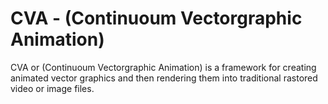 # CVA - (Continuoum Vectorgraphic Animation)
CVA or (Continuoum Vectorgraphic Animation) is a framework for creating animated vector graphics and then rendering them into traditional rastored video or image files.